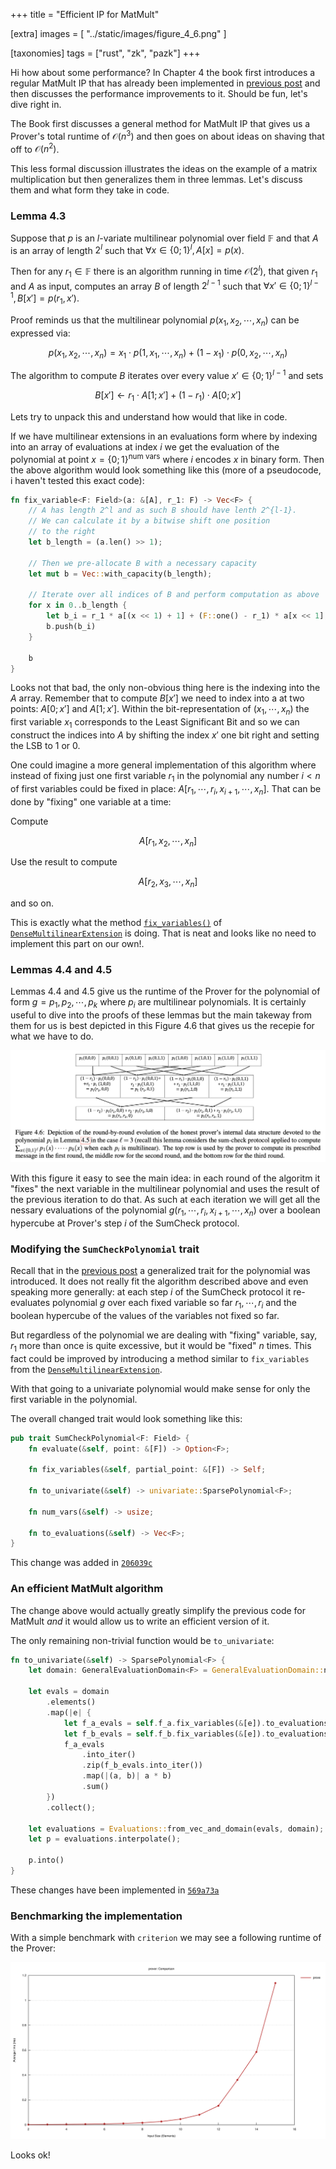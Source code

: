 +++
title = "Efficient IP for MatMult"

[extra]
images = [
    "../static/images/figure_4_6.png"
]

[taxonomies]
tags = ["rust", "zk", "pazk"]
+++

Hi how about some performance? In Chapter 4 the book first introduces
a regular MatMult IP that has already been implemented in
[previous post](@/2022-08-22-thaler-ch4-2.md) and then discusses
the performance improvements to it. Should be fun, let's dive right in.

<!-- more -->

The Book first discusses a general method for MatMult IP that
gives us a Prover's total runtime of $\mathcal{O}(n^3)$ and then
goes on about ideas on shaving that off to $\mathcal{O}(n^2)$.

This less formal discussion illustrates the ideas on the example
of a matrix multiplication but then generalizes them in three lemmas.
Let's discuss them and what form they take in code.


### Lemma 4.3

Suppose that $p$ is an $l$-variate multilinear polynomial over
field $\mathbb{F}$ and that $A$ is an array of length $2^l$ such that
$\forall x \in \lbrace 0; 1 \rbrace ^l, A[x] = p(x)$.

Then for any $r_1 \in \mathbb{F}$ there is an algorithm running in
time $\mathcal{O}(2^l)$, that given $r_1$ and $A$ as input, computes an
array $B$ of length $2^{l-1}$ such that
$\forall x' \in \lbrace 0; 1 \rbrace ^{l-1}, B[x'] = p(r_1, x')$.

Proof reminds us that the multilinear polynomial $p(x_1,x_2,\cdots,x_n)$
can be expressed via:

$$
p(x_1,x_2,\cdots,x_n) = x_1 \cdot p(1,x_1,\cdots,x_n) +
(1 - x_1) \cdot p(0,x_2,\cdots,x_n)
$$

The algorithm to compute $B$ iterates over every value
$x' \in \lbrace 0; 1 \rbrace ^{l-1}$ and sets

$$
B[x'] \leftarrow r_1 \cdot A[1;x'] + (1 - r_1)\cdot A[0;x']
$$

Lets try to unpack this and understand how would that like in code.

If we have multilinear extensions in an evaluations form where
by indexing into an array of evaluations at index $i$ we get
the evaluation of the polynomial at point
$x = \lbrace 0; 1 \rbrace ^ {\text{num vars}}$ where $i$ encodes
$x$ in binary form. Then the above algorithm would look something
like this (more of a pseudocode, i haven't tested this exact code):

```rust
fn fix_variable<F: Field>(a: &[A], r_1: F) -> Vec<F> {
    // A has length 2^l and as such B should have lenth 2^{l-1}.
    // We can calculate it by a bitwise shift one position
    // to the right
    let b_length = (a.len() >> 1);

    // Then we pre-allocate B with a necessary capacity
    let mut b = Vec::with_capacity(b_length);

    // Iterate over all indices of B and perform computation as above
    for x in 0..b_length {
        let b_i = r_1 * a[(x << 1) + 1] + (F::one() - r_1) * a[x << 1];
        b.push(b_i)
    }

    b
}
```

Looks not that bad, the only non-obvious thing here is the indexing
into the $A$ array. Remember that to compute $B[x']$ we need to index
into a at two points: $A[0;x']$ and $A[1;x']$. Within the bit-representation
of $(x_1,\cdots,x_n)$ the first variable $x_1$ corresponds to the
Least Significant Bit and so we can construct the indices into $A$
by shifting the index $x'$ one bit right and setting the LSB to $1$ or $0$.

One could imagine a more general implementation of this algorithm
where instead of fixing just one first variable $r_1$ in the polynomial
any number $i < n$ of first variables could be fixed in place:
$A[r_1,\cdots,r_i,x_{i+1},\cdots,x_{n}]$. That can be done by "fixing"
one variable at a time:

Compute

$$
A[r_1,x_2,\cdots,x_n]
$$

Use the result to compute

$$
A[r_2,x_3,\cdots,x_n]
$$

and so on.

This is exactly what the method [`fix_variables()`](
https://github.com/arkworks-rs/algebra/blob/4d485734751a887caffda8c8c75147ab796d8922/poly/src/evaluations/multivariate/multilinear/dense.rs#L113-L129
)
of [`DenseMultilinearExtension`] is doing. That is neat 
and looks like no need to implement this part on our own!.

[`DenseMultilinearExtension`]: https://docs.rs/ark-poly/0.3.0/ark_poly/struct.DenseMultilinearExtension.html

### Lemmas 4.4 and 4.5

Lemmas 4.4 and 4.5 give us the runtime of the Prover for the polynomial of
form $g = p_1, p_2, \cdots, p_k$ where $p_i$ are multilinear polynomials.
It is certainly useful to dive into the proofs of these lemmas but the
main takeway from them for us is best depicted in this Figure 4.6
that gives us the recepie for what we have to do.

![Figure 4.6](../figure_4_6.png)

With this figure it easy to see the main idea: in each round of
the algoritm it "fixes" the next variable in the multilinear polynomial
and uses the result of the previous iteration to do that. As such
at each iteration we will get all the nessary evaluations of the
polynomial $g(r_1,\cdots,r_i,x_{i+1},\cdots,x_n)$ over a boolean
hypercube at Prover's step $i$ of the SumCheck protocol.

### Modifying the `SumCheckPolynomial` trait

Recall that in the [previous post](@/2022-08-22-thaler-ch4-2.md) 
a generalized trait for the polynomial was introduced. It does not
really fit the algorithm described above and even speaking more
generally: at each step $i$ of the SumCheck protocol it re-evaluates
polynomial $g$ over each fixed variable so far $r_1,\cdots,r_i$
and the boolean hypercube of the values of the variables not fixed so far.

But regardless of the polynomial we are dealing with "fixing" variable, say,
$r_1$ more than once is quite excessive, but it would be "fixed" $n$ times.
This fact could be improved by introducing a method similar to `fix_variables`
from the [`DenseMultilinearExtension`].

With that going to a univariate polynomial would make sense for
only the first variable in the polynomial.

The overall changed trait would look something like this:

```rust
pub trait SumCheckPolynomial<F: Field> {
    fn evaluate(&self, point: &[F]) -> Option<F>;

    fn fix_variables(&self, partial_point: &[F]) -> Self;

    fn to_univariate(&self) -> univariate::SparsePolynomial<F>;

    fn num_vars(&self) -> usize;

    fn to_evaluations(&self) -> Vec<F>;
}
```

This change was added in 
[`206039c`](
https://github.com/montekki/thaler-study/commit/206039ca74b0307b9fe90c382530daadd85db6ef
)

### An efficient MatMult algorithm

The change above would actually greatly simplify the previous
code for MatMult _and_ it would allow us to write an efficient
version of it.

The only remaining non-trivial function would be `to_univariate`:

```rust
fn to_univariate(&self) -> SparsePolynomial<F> {
    let domain: GeneralEvaluationDomain<F> = GeneralEvaluationDomain::new(3).unwrap();

    let evals = domain
        .elements()
        .map(|e| {
            let f_a_evals = self.f_a.fix_variables(&[e]).to_evaluations();
            let f_b_evals = self.f_b.fix_variables(&[e]).to_evaluations();
            f_a_evals
                .into_iter()
                .zip(f_b_evals.into_iter())
                .map(|(a, b)| a * b)
                .sum()
        })
        .collect();

    let evaluations = Evaluations::from_vec_and_domain(evals, domain);
    let p = evaluations.interpolate();

    p.into()
}
```

These changes have been implemented in [`569a73a`](
https://github.com/montekki/thaler-study/commit/569a73ac4c849928f3a4a15b9fce98323fd7d3d4
)

### Benchmarking the implementation

With a simple benchmark with `criterion` we may see a following runtime
of the Prover:

![Prover Runtime](../matmul_benchmarks.svg)

Looks ok!
